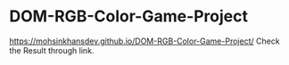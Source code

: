 # DOM-RGB-Color-Game-Project
https://mohsinkhansdev.github.io/DOM-RGB-Color-Game-Project/ Check the Result through link.

